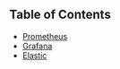 ## Table of Contents
* [Prometheus](https://github.com/life4honor/TIL/tree/master/monitor/prometheus)
* [Grafana](https://github.com/life4honor/TIL/tree/master/monitor/grafana)
* [Elastic](https://github.com/life4honor/TIL/tree/master/monitor/elastic)
